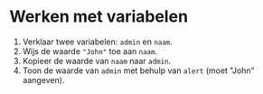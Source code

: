 # Werken met variabelen

1. Verklaar twee variabelen: `admin` en `naam`.
2. Wijs de waarde `"John"` toe aan `naam`.
3. Kopieer de waarde van `naam` naar `admin`.
4. Toon de waarde van `admin` met behulp van `alert` (moet "John" aangeven).